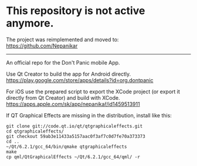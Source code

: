 # This repository is not active anymore.
The project was reimplemented and moved to:
https://github.com/Nepanikar
___



An official repo for the Don't Panic mobile App.

Use Qt Creator to build the app for Android directly.
https://play.google.com/store/apps/details?id=org.dontpanic

For iOS use the prepared script to export the XCode project (or export it directly from Qt Creator) and build with XCode.
https://apps.apple.com/sk/app/nepanikař/id1459513911

If QT Graphical Effects are missing in the distribution, install like this:
```
git clone git://code.qt.io/qt/qtgraphicaleffects.git
cd qtgraphicaleffects/
git checkout 59ab3e11433a5157aac0f3af7c0d7fe70a373373
cd ..
~/Qt/6.2.1/gcc_64/bin/qmake qtgraphicaleffects
make
cp qml/QtGraphicalEffects ~/Qt/6.2.1/gcc_64/qml/ -r
```
